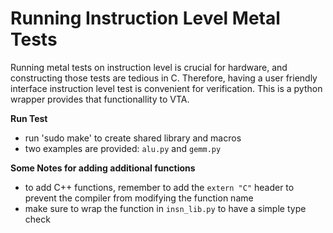 
<!---   http://www.apache.org/licenses/LICENSE-2.0 -->

<!--- Unless required by applicable law or agreed to in writing, -->
<!--- software distributed under the License is distributed on an -->
<!--- "AS IS" BASIS, WITHOUT WARRANTIES OR CONDITIONS OF ANY -->
<!--- KIND, either express or implied.  See the License for the -->
<!--- specific language governing permissions and limitations -->
<!--- under the License. -->

Running Instruction Level Metal Tests 
======================
Running metal tests on instruction level is crucial for hardware, and constructing those tests are tedious in C. Therefore,
having a user friendly interface instruction level test is convenient for verification. This is a python wrapper provides 
that functionallity to VTA.

**Run Test**
* run 'sudo make' to create shared library and macros
* two examples are provided: `alu.py` and `gemm.py`

**Some Notes for adding additional functions**
* to add C++ functions, remember to add the `extern "C"` header to prevent the compiler from modifying the function name
* make sure to wrap the function in `insn_lib.py` to have a simple type check

